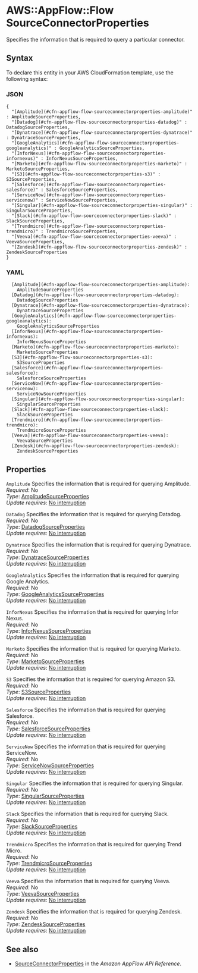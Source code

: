 # AWS::AppFlow::Flow SourceConnectorProperties<a name="aws-properties-appflow-flow-sourceconnectorproperties"></a>

 Specifies the information that is required to query a particular connector\. 

## Syntax<a name="aws-properties-appflow-flow-sourceconnectorproperties-syntax"></a>

To declare this entity in your AWS CloudFormation template, use the following syntax:

### JSON<a name="aws-properties-appflow-flow-sourceconnectorproperties-syntax.json"></a>

```
{
  "[Amplitude](#cfn-appflow-flow-sourceconnectorproperties-amplitude)" : AmplitudeSourceProperties,
  "[Datadog](#cfn-appflow-flow-sourceconnectorproperties-datadog)" : DatadogSourceProperties,
  "[Dynatrace](#cfn-appflow-flow-sourceconnectorproperties-dynatrace)" : DynatraceSourceProperties,
  "[GoogleAnalytics](#cfn-appflow-flow-sourceconnectorproperties-googleanalytics)" : GoogleAnalyticsSourceProperties,
  "[InforNexus](#cfn-appflow-flow-sourceconnectorproperties-infornexus)" : InforNexusSourceProperties,
  "[Marketo](#cfn-appflow-flow-sourceconnectorproperties-marketo)" : MarketoSourceProperties,
  "[S3](#cfn-appflow-flow-sourceconnectorproperties-s3)" : S3SourceProperties,
  "[Salesforce](#cfn-appflow-flow-sourceconnectorproperties-salesforce)" : SalesforceSourceProperties,
  "[ServiceNow](#cfn-appflow-flow-sourceconnectorproperties-servicenow)" : ServiceNowSourceProperties,
  "[Singular](#cfn-appflow-flow-sourceconnectorproperties-singular)" : SingularSourceProperties,
  "[Slack](#cfn-appflow-flow-sourceconnectorproperties-slack)" : SlackSourceProperties,
  "[Trendmicro](#cfn-appflow-flow-sourceconnectorproperties-trendmicro)" : TrendmicroSourceProperties,
  "[Veeva](#cfn-appflow-flow-sourceconnectorproperties-veeva)" : VeevaSourceProperties,
  "[Zendesk](#cfn-appflow-flow-sourceconnectorproperties-zendesk)" : ZendeskSourceProperties
}
```

### YAML<a name="aws-properties-appflow-flow-sourceconnectorproperties-syntax.yaml"></a>

```
  [Amplitude](#cfn-appflow-flow-sourceconnectorproperties-amplitude): 
    AmplitudeSourceProperties
  [Datadog](#cfn-appflow-flow-sourceconnectorproperties-datadog): 
    DatadogSourceProperties
  [Dynatrace](#cfn-appflow-flow-sourceconnectorproperties-dynatrace): 
    DynatraceSourceProperties
  [GoogleAnalytics](#cfn-appflow-flow-sourceconnectorproperties-googleanalytics): 
    GoogleAnalyticsSourceProperties
  [InforNexus](#cfn-appflow-flow-sourceconnectorproperties-infornexus): 
    InforNexusSourceProperties
  [Marketo](#cfn-appflow-flow-sourceconnectorproperties-marketo): 
    MarketoSourceProperties
  [S3](#cfn-appflow-flow-sourceconnectorproperties-s3): 
    S3SourceProperties
  [Salesforce](#cfn-appflow-flow-sourceconnectorproperties-salesforce): 
    SalesforceSourceProperties
  [ServiceNow](#cfn-appflow-flow-sourceconnectorproperties-servicenow): 
    ServiceNowSourceProperties
  [Singular](#cfn-appflow-flow-sourceconnectorproperties-singular): 
    SingularSourceProperties
  [Slack](#cfn-appflow-flow-sourceconnectorproperties-slack): 
    SlackSourceProperties
  [Trendmicro](#cfn-appflow-flow-sourceconnectorproperties-trendmicro): 
    TrendmicroSourceProperties
  [Veeva](#cfn-appflow-flow-sourceconnectorproperties-veeva): 
    VeevaSourceProperties
  [Zendesk](#cfn-appflow-flow-sourceconnectorproperties-zendesk): 
    ZendeskSourceProperties
```

## Properties<a name="aws-properties-appflow-flow-sourceconnectorproperties-properties"></a>

`Amplitude`  <a name="cfn-appflow-flow-sourceconnectorproperties-amplitude"></a>
 Specifies the information that is required for querying Amplitude\.   
*Required*: No  
*Type*: [AmplitudeSourceProperties](aws-properties-appflow-flow-amplitudesourceproperties.md)  
*Update requires*: [No interruption](https://docs.aws.amazon.com/AWSCloudFormation/latest/UserGuide/using-cfn-updating-stacks-update-behaviors.html#update-no-interrupt)

`Datadog`  <a name="cfn-appflow-flow-sourceconnectorproperties-datadog"></a>
 Specifies the information that is required for querying Datadog\.   
*Required*: No  
*Type*: [DatadogSourceProperties](aws-properties-appflow-flow-datadogsourceproperties.md)  
*Update requires*: [No interruption](https://docs.aws.amazon.com/AWSCloudFormation/latest/UserGuide/using-cfn-updating-stacks-update-behaviors.html#update-no-interrupt)

`Dynatrace`  <a name="cfn-appflow-flow-sourceconnectorproperties-dynatrace"></a>
 Specifies the information that is required for querying Dynatrace\.   
*Required*: No  
*Type*: [DynatraceSourceProperties](aws-properties-appflow-flow-dynatracesourceproperties.md)  
*Update requires*: [No interruption](https://docs.aws.amazon.com/AWSCloudFormation/latest/UserGuide/using-cfn-updating-stacks-update-behaviors.html#update-no-interrupt)

`GoogleAnalytics`  <a name="cfn-appflow-flow-sourceconnectorproperties-googleanalytics"></a>
 Specifies the information that is required for querying Google Analytics\.   
*Required*: No  
*Type*: [GoogleAnalyticsSourceProperties](aws-properties-appflow-flow-googleanalyticssourceproperties.md)  
*Update requires*: [No interruption](https://docs.aws.amazon.com/AWSCloudFormation/latest/UserGuide/using-cfn-updating-stacks-update-behaviors.html#update-no-interrupt)

`InforNexus`  <a name="cfn-appflow-flow-sourceconnectorproperties-infornexus"></a>
 Specifies the information that is required for querying Infor Nexus\.   
*Required*: No  
*Type*: [InforNexusSourceProperties](aws-properties-appflow-flow-infornexussourceproperties.md)  
*Update requires*: [No interruption](https://docs.aws.amazon.com/AWSCloudFormation/latest/UserGuide/using-cfn-updating-stacks-update-behaviors.html#update-no-interrupt)

`Marketo`  <a name="cfn-appflow-flow-sourceconnectorproperties-marketo"></a>
 Specifies the information that is required for querying Marketo\.   
*Required*: No  
*Type*: [MarketoSourceProperties](aws-properties-appflow-flow-marketosourceproperties.md)  
*Update requires*: [No interruption](https://docs.aws.amazon.com/AWSCloudFormation/latest/UserGuide/using-cfn-updating-stacks-update-behaviors.html#update-no-interrupt)

`S3`  <a name="cfn-appflow-flow-sourceconnectorproperties-s3"></a>
 Specifies the information that is required for querying Amazon S3\.   
*Required*: No  
*Type*: [S3SourceProperties](aws-properties-appflow-flow-s3sourceproperties.md)  
*Update requires*: [No interruption](https://docs.aws.amazon.com/AWSCloudFormation/latest/UserGuide/using-cfn-updating-stacks-update-behaviors.html#update-no-interrupt)

`Salesforce`  <a name="cfn-appflow-flow-sourceconnectorproperties-salesforce"></a>
 Specifies the information that is required for querying Salesforce\.   
*Required*: No  
*Type*: [SalesforceSourceProperties](aws-properties-appflow-flow-salesforcesourceproperties.md)  
*Update requires*: [No interruption](https://docs.aws.amazon.com/AWSCloudFormation/latest/UserGuide/using-cfn-updating-stacks-update-behaviors.html#update-no-interrupt)

`ServiceNow`  <a name="cfn-appflow-flow-sourceconnectorproperties-servicenow"></a>
 Specifies the information that is required for querying ServiceNow\.   
*Required*: No  
*Type*: [ServiceNowSourceProperties](aws-properties-appflow-flow-servicenowsourceproperties.md)  
*Update requires*: [No interruption](https://docs.aws.amazon.com/AWSCloudFormation/latest/UserGuide/using-cfn-updating-stacks-update-behaviors.html#update-no-interrupt)

`Singular`  <a name="cfn-appflow-flow-sourceconnectorproperties-singular"></a>
 Specifies the information that is required for querying Singular\.   
*Required*: No  
*Type*: [SingularSourceProperties](aws-properties-appflow-flow-singularsourceproperties.md)  
*Update requires*: [No interruption](https://docs.aws.amazon.com/AWSCloudFormation/latest/UserGuide/using-cfn-updating-stacks-update-behaviors.html#update-no-interrupt)

`Slack`  <a name="cfn-appflow-flow-sourceconnectorproperties-slack"></a>
 Specifies the information that is required for querying Slack\.   
*Required*: No  
*Type*: [SlackSourceProperties](aws-properties-appflow-flow-slacksourceproperties.md)  
*Update requires*: [No interruption](https://docs.aws.amazon.com/AWSCloudFormation/latest/UserGuide/using-cfn-updating-stacks-update-behaviors.html#update-no-interrupt)

`Trendmicro`  <a name="cfn-appflow-flow-sourceconnectorproperties-trendmicro"></a>
 Specifies the information that is required for querying Trend Micro\.   
*Required*: No  
*Type*: [TrendmicroSourceProperties](aws-properties-appflow-flow-trendmicrosourceproperties.md)  
*Update requires*: [No interruption](https://docs.aws.amazon.com/AWSCloudFormation/latest/UserGuide/using-cfn-updating-stacks-update-behaviors.html#update-no-interrupt)

`Veeva`  <a name="cfn-appflow-flow-sourceconnectorproperties-veeva"></a>
 Specifies the information that is required for querying Veeva\.   
*Required*: No  
*Type*: [VeevaSourceProperties](aws-properties-appflow-flow-veevasourceproperties.md)  
*Update requires*: [No interruption](https://docs.aws.amazon.com/AWSCloudFormation/latest/UserGuide/using-cfn-updating-stacks-update-behaviors.html#update-no-interrupt)

`Zendesk`  <a name="cfn-appflow-flow-sourceconnectorproperties-zendesk"></a>
 Specifies the information that is required for querying Zendesk\.   
*Required*: No  
*Type*: [ZendeskSourceProperties](aws-properties-appflow-flow-zendesksourceproperties.md)  
*Update requires*: [No interruption](https://docs.aws.amazon.com/AWSCloudFormation/latest/UserGuide/using-cfn-updating-stacks-update-behaviors.html#update-no-interrupt)

## See also<a name="aws-properties-appflow-flow-sourceconnectorproperties--seealso"></a>
+ [SourceConnectorProperties](https://docs.aws.amazon.com/appflow/1.0/APIReference/API_SourceConnectorProperties.html) in the *Amazon AppFlow API Reference*\.